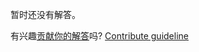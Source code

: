
暂时还没有解答。

有兴趣[贡献你的解答](https://github.com/BFEdev/BFE.dev-solutions/blob/main/typescript/implement-largerthan-a-b_zh.md)吗? [Contribute guideline](https://github.com/BFEdev/BFE.dev-solutions#how-to-contribute)
